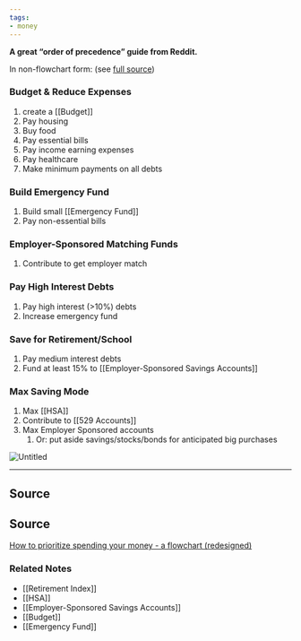 ```yaml
---
tags:
- money
---
```

**A great “order of precedence” guide from Reddit.**

In non-flowchart form: (see [full source](https://www.reddit.com/r/personalfinance/wiki/commontopics/#wiki_the_flowchart))

### Budget & Reduce Expenses

1. create a [[Budget]] 
2. Pay housing
3. Buy food
4. Pay essential bills
5. Pay income earning expenses 
6. Pay healthcare
7. Make minimum payments on all debts

### Build Emergency Fund

1. Build small [[Emergency Fund]] 
2. Pay non-essential bills

### Employer-Sponsored Matching Funds

1. Contribute to get employer match

### Pay High Interest Debts

1. Pay high interest (>10%) debts
2. Increase emergency fund

### Save for Retirement/School

1. Pay medium interest debts
2. Fund at least 15% to [[Employer-Sponsored Savings Accounts]] 

### Max Saving Mode

1. Max [[HSA]] 
2. Contribute to [[529 Accounts]] 
3. Max Employer Sponsored accounts 
    1. Or: put aside savings/stocks/bonds for anticipated big purchases

![Untitled](Untitled%2017.png)

---

## Source

## Source

[How to prioritize spending your money - a flowchart (redesigned)](https://www.reddit.com/r/personalfinance/comments/4gdlu9/how_to_prioritize_spending_your_money_a_flowchart/)

### Related Notes
- [[Retirement Index]] 
- [[HSA]] 
- [[Employer-Sponsored Savings Accounts]] 
- [[Budget]] 
- [[Emergency Fund]]